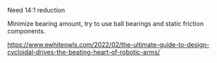 Need 14:1 reduction

Minimize bearing amount, try to use ball bearings and static friction components.

https://www.ewhiteowls.com/2022/02/the-ultimate-guide-to-design-cycloidal-drives-the-beating-heart-of-robotic-arms/

